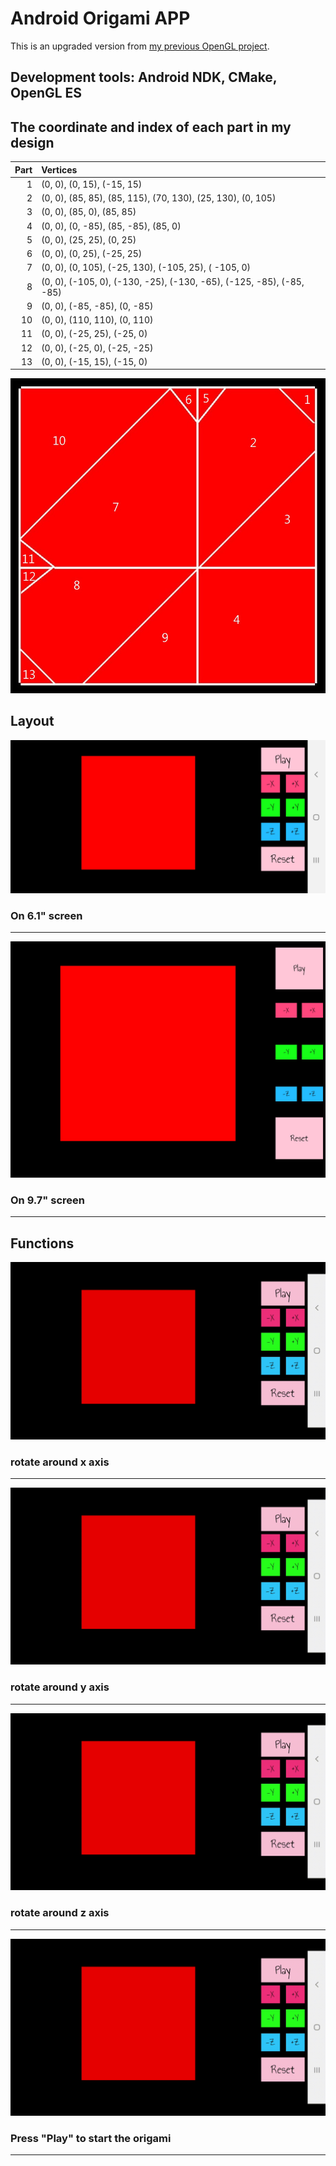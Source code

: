 # Android Origami APP  
This is an upgraded version from [my previous OpenGL project](https://github.com/ElektrischesSchaf/Origami_Heart).  

## Development tools: Android NDK, CMake, OpenGL ES  

## The coordinate and index of each part in my design  

 Part | Vertices
-----:|:------------------------------------
 1    | (0, 0), (0, 15), (-15, 15)
 2    | (0, 0), (85, 85), (85, 115), (70, 130), (25, 130), (0, 105)
 3    | (0, 0), (85, 0), (85, 85)
 4    | (0, 0), (0, -85), (85, -85), (85, 0)
 5    | (0, 0), (25, 25), (0, 25)
 6    | (0, 0), (0, 25), (-25, 25)
 7    | (0, 0), (0, 105), (-25, 130), (-105, 25), ( -105, 0)
 8    | (0, 0), (-105, 0), (-130, -25), (-130, -65), (-125, -85), (-85, -85)
 9    | (0, 0), (-85, -85), (0, -85)
 10   | (0, 0), (110, 110), (0, 110)
 11   | (0, 0), (-25, 25), (-25, 0)
 12   | (0, 0), (-25, 0), (-25, -25)
 13   | (0, 0), (-15, 15), (-15, 0)
   
   
![structure](/screenshots/structure.jpg)

## Layout  

![S9_plus](/screenshots/Samsung_S9_Plus.jpg)  
### On 6.1" screen
---
![ZenPad_3S_10](/screenshots/Asus_ZenPad_3S_10.jpg)
### On 9.7" screen
---
## Functions

![rotate_around_x_axis](/screenshots/rotate_x.gif)
### rotate around x axis
---
![rotate_around_y_axis](/screenshots/rotate_y.gif)
### rotate around y axis
---
![rotate_around_z_axis](/screenshots/rotate_z.gif)
### rotate around z axis
---
![play](/screenshots/play.gif)
### Press "Play" to start the origami
---